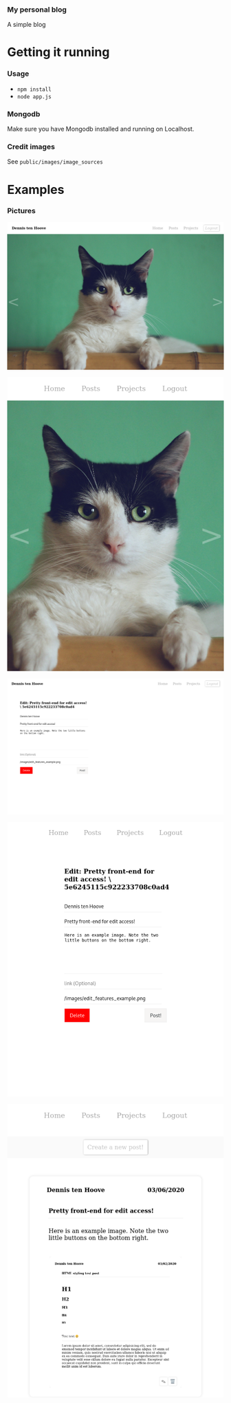 ### My personal blog
A simple blog

# Getting it running
### Usage
- `npm install`
- `node app.js`

### Mongodb
Make sure you have Mongodb installed and running on Localhost.

### Credit images
See `public/images/image_sources`

# Examples
### Pictures

![example1](./docs/images/example1.png)

![example2](./docs/images/example2.png)

![example3](./docs/images/example3.png)

![example4](./docs/images/example4.png)

![example5](./docs/images/example5.png)